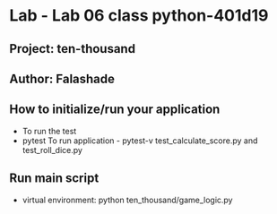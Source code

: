 # Lab - Lab 06 class python-401d19
## Project: ten-thousand
## Author: Falashade

## How to initialize/run your application
- To run the test 
- pytest To run application - pytest-v test_calculate_score.py and test_roll_dice.py

## Run main script
- virtual environment: python ten_thousand/game_logic.py


